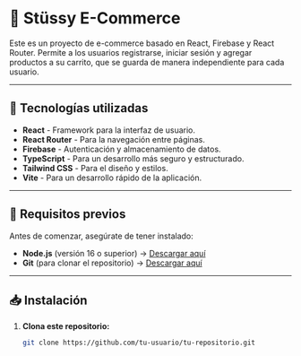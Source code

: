 # 🛒 Stüssy E-Commerce

Este es un proyecto de e-commerce basado en React, Firebase y React Router. Permite a los usuarios registrarse, iniciar sesión y agregar productos a su carrito, que se guarda de manera independiente para cada usuario.

---

## 🚀 Tecnologías utilizadas

- **React** - Framework para la interfaz de usuario.
- **React Router** - Para la navegación entre páginas.
- **Firebase** - Autenticación y almacenamiento de datos.
- **TypeScript** - Para un desarrollo más seguro y estructurado.
- **Tailwind CSS** - Para el diseño y estilos.
- **Vite** - Para un desarrollo rápido de la aplicación.

---

## 📌 Requisitos previos

Antes de comenzar, asegúrate de tener instalado:

- **Node.js** (versión 16 o superior) → [Descargar aquí](https://nodejs.org/)
- **Git** (para clonar el repositorio) → [Descargar aquí](https://git-scm.com/)

---

## 📥 Instalación

1. **Clona este repositorio:**
   ```sh
   git clone https://github.com/tu-usuario/tu-repositorio.git
